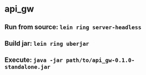 # api_gw

## Run from source:  ```lein ring server-headless```

## Build jar: ```lein ring uberjar```

## Execute: ```java -jar path/to/api_gw-0.1.0-standalone.jar```